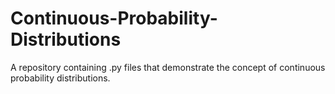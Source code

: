 # Continuous-Probability-Distributions
 A repository containing .py files that demonstrate the concept of continuous probability distributions.
